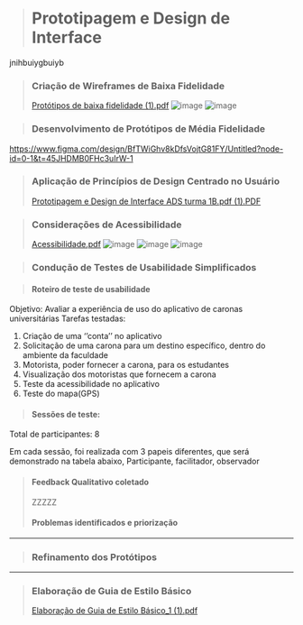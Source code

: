 > # Prototipagem e Design de Interface
jnihbuiygbuiyb
> ### Criação de Wireframes de Baixa Fidelidade
> [Protótipos de baixa fidelidade (1).pdf](https://github.com/user-attachments/files/20269962/Prototipos.de.baixa.fidelidade.1.pdf)
> ![image](https://github.com/user-attachments/assets/a43ad81c-26dc-448c-8d3a-0bd95a06c4b5)
> ![image](https://github.com/user-attachments/assets/ced2d32f-2ac5-496f-9eec-6cf7030037f3)

> ### Desenvolvimento de Protótipos de Média Fidelidade
https://www.figma.com/design/BfTWiGhv8kDfsVojtG81FY/Untitled?node-id=0-1&t=45JHDMB0FHc3uIrW-1

> ### Aplicação de Princípios de Design Centrado no Usuário
> [Prototipagem e Design de Interface ADS turma 1B.pdf (1).PDF](https://github.com/user-attachments/files/20419014/Prototipagem.e.Design.de.Interface.ADS.turma.1B.pdf.1.PDF)


> ### Considerações de Acessibilidade
> [Acessibilidade.pdf](https://github.com/user-attachments/files/20269970/Acessibilidade.pdf)
>![image](https://github.com/user-attachments/assets/6a7fb12b-604b-47e0-814b-af2eef1fab51)
![image](https://github.com/user-attachments/assets/bb5df134-5653-4529-b73a-f17d4d67462b)
![image](https://github.com/user-attachments/assets/ffacc491-5301-4f97-a836-ede09ec1d98e)
> 

> ### Condução de Testes de Usabilidade Simplificados

> #### Roteiro de teste de usabilidade
Objetivo: Avaliar a experiência de uso do aplicativo de caronas universitárias
Tarefas testadas:
1. Criação de uma ‘’conta’’ no aplicativo
2. Solicitação de uma carona para um destino específico, dentro do ambiente da
faculdade
3. Motorista, poder fornecer a carona, para os estudantes
4. Visualização dos motoristas que fornecem a carona
5. Teste da acessibilidade no aplicativo
6. Teste do mapa(GPS)

   
> #### Sessões de teste:
Total de participantes: 8

Em cada sessão, foi realizada com 3 papeis diferentes, que será demonstrado na
tabela abaixo, Participante, facilitador, observador

> #### Feedback Qualitativo coletado
> ZZZZZ
> #### Problemas identificados e priorização








 ______________

> ### Refinamento dos Protótipos
 ______________

> ### Elaboração de Guia de Estilo Básico
> [Elaboração de Guia de Estilo Básico_1 (1).pdf](https://github.com/user-attachments/files/20269972/Elaboracao.de.Guia.de.Estilo.Basico_1.1.pdf)
